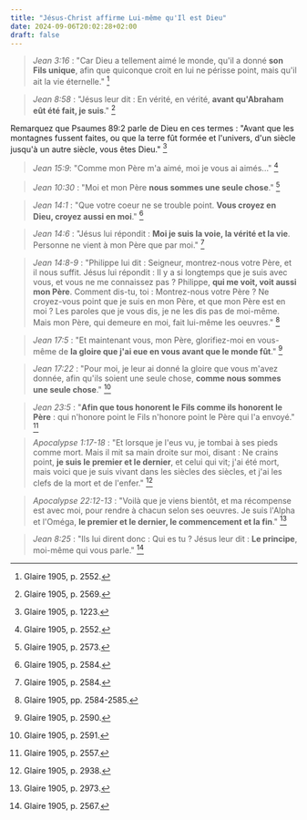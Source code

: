 ```yaml
---
title: "Jésus-Christ affirme Lui-même qu'Il est Dieu"
date: 2024-09-06T20:02:28+02:00
draft: false
---
```



> *Jean 3:16* : "Car Dieu a tellement aimé le monde, qu'il a donné **son Fils unique**, afin que quiconque croit en lui ne périsse point, mais qu'il ait la vie éternelle." [^1]

[^1]: Glaire 1905, p. 2552.

> *Jean 8:58* : "Jésus leur dit : En vérité, en vérité, **avant qu'Abraham eût été fait, je suis**." [^2]

[^2]: Glaire 1905, p. 2569.

Remarquez que Psaumes 89:2 parle de Dieu en ces termes : "Avant que les montagnes fussent faites, ou que la terre fût formée et l'univers, d'un siècle jusqu'à un autre siècle, vous êtes Dieu." [^3]

[^3]: Glaire 1905, p. 1223.

> *Jean 15:9*: "Comme mon Père m'a aimé, moi je vous ai aimés..." [^1]

[^1]: Glaire 1905.

> *Jean 10:30* :  "Moi et mon Père **nous sommes une seule chose**." [^4]

[^4]: Glaire 1905, p. 2573.

> *Jean 14:1* : "Que votre coeur ne se trouble point. **Vous croyez en Dieu, croyez aussi en moi**." [^5]

[^5]: Glaire 1905, p. 2584.

> *Jean 14:6* : "Jésus lui répondit : **Moi je suis la voie, la vérité et la vie**. Personne ne vient à mon Père que par moi." [^6]

[^6]: Glaire 1905, p. 2584.

> *Jean 14:8-9* : "Philippe lui dit : Seigneur, montrez-nous votre Père, et il nous suffit. Jésus lui répondit : Il y a si longtemps que je suis avec vous, et vous ne me connaissez pas ? Philippe, **qui me voit, voit aussi mon Père**. Comment dis-tu, toi : Montrez-nous votre Père ? Ne croyez-vous point que je suis en mon Père, et que mon Père est en moi ? Les paroles que je vous dis, je ne les dis pas de moi-même. Mais mon Père, qui demeure en moi, fait lui-même les oeuvres." [^7]

[^7]: Glaire 1905, pp. 2584-2585.

> *Jean 17:5* : "Et maintenant vous, mon Père, glorifiez-moi en vous-même de **la gloire que j'ai eue en vous avant que le monde fût**." [^8]

[^8]: Glaire 1905, p. 2590.

> *Jean 17:22* : "Pour moi, je leur ai donné la gloire que vous m'avez donnée, afin qu'ils soient une seule chose, **comme nous sommes une seule chose**." [^9]

[^9]: Glaire 1905, p. 2591.

> *Jean 23:5* : "**Afin que tous honorent le Fils comme ils honorent le Père** : qui n'honore point le Fils n'honore point le Père qui l'a envoyé." [^10]

[^10]: Glaire 1905, p. 2557.

> *Apocalypse 1:17-18* : "Et lorsque je l'eus vu, je tombai à ses pieds comme mort. Mais il mit sa main droite sur moi, disant : Ne crains point, **je suis le premier et le dernier**, et celui qui vit; j'ai été mort, mais voici que je suis vivant dans les siècles des siècles, et j'ai les clefs de la mort et de l'enfer." [^11]

[^11]: Glaire 1905, p. 2938.

> *Apocalypse 22:12-13* : "Voilà que je viens bientôt, et ma récompense est avec moi, pour rendre à chacun selon ses oeuvres. Je suis l'Alpha et l'Oméga, **le premier et le dernier, le commencement et la fin**." [^12]

[^12]: Glaire 1905, p. 2973.

> *Jean 8:25* : "Ils lui dirent donc : Qui es tu ? Jésus leur dit : **Le principe**, moi-même qui vous parle." [^13]

[^13]: Glaire 1905, p. 2567.
